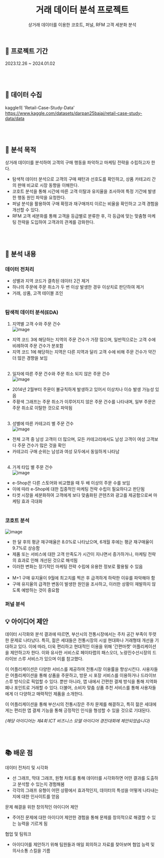 <div align="center">
  
# 거래 데이터 분석 프로젝트

상거래 데이터를 이용한 코호트, 퍼널, RFM 고객 세분화 분석


</div>

<br>

## 📅 프로젝트 기간
2023.12.26 ~ 2024.01.02

<br><br>

## 💾 데이터 수집
kaggle의 'Retail-Case-Study-Data'<br>
https://www.kaggle.com/datasets/darpan25bajaj/retail-case-study-data/data

<br><br>


## 📌 분석 목적

상거래 데이터를 분석하여 고객의 구매 행동을 파악하고 마케팅 전략을 수립하고자 한다.
- 탐색적 데이터 분석으로 고객의 구매 패턴과 선호도를 확인하고, 상품 카테고리 간의 판매 비교로 시장 동향을 이해한다.
- 코호트 분석을 통해 시간에 따른 고객 이탈과 유지율을 조사하여 특정 기간에 발생한 행동 원인 파악을 요청한다.
- 퍼널 분석을 활용하여 구매 확정과 재구매까지 이르는 비율을 확인하고 고객 경험을 개선할 수 있다.
- RFM 고객 세분화를 통해 고객을 등급별로 분류한 후, 각 등급에 맞는 맞춤형 마케팅 전략을 도입하여 고객과의 관계를 강화한다.

<br><br>

## 📖 분석 내용

### 데이터 전처리
- 성별과 지역 코드가 결측된 데이터 2건 제거
- 하나의 주문에 주문 취소가 두 번 이상 발생한 경우 이상치로 판단하여 제거
- 거래, 상품, 고객 테이블 조인<br><br>

### 탐색적 데이터 분석(EDA)
1. 지역별 고객 수와 주문 건수<br>
![image](https://github.com/s53uni/retail-project/assets/142832376/f2800c00-23c7-4ecf-b6bc-01187065b0aa)
- 지역 코드 3에 해당하는 지역의 주문 건수가 가장 많으며, 일반적으로는 고객 수에 비례하여 주문 건수가 분포함
- 지역 코드 1에 해당하는 지역은 다른 지역과 달리 고객 수에 비해 주문 건수가 약간 더 많은 경향을 보임<br><br>

2. 일자에 따른 주문 건수와 주문 취소 되지 않은 주문 건수<br>
![image](https://github.com/s53uni/retail-project/assets/142832376/e0499410-052a-4e19-af45-cf737a1d3df1)
- 2014년 2월부터 주문이 불규칙하게 발생하고 있어서 이상치나 이슈 발생 가능성 있음
- 주황색 그래프는 주문 취소가 이루어지지 않은 주문 건수를 나타내며, 일부 주문은 주문 취소로 이탈한 것으로 파악됨<br><br>

3. 성별에 따른 카테고리 별 주문 건수<br>
![image](https://github.com/s53uni/retail-project/assets/142832376/f07d70ed-26d8-483b-bbfc-d4d5f4762dd7)
- 전체 고객 중 남성 고객이 더 많으며, 모든 카테고리에서도 남성 고객이 여성 고객보다 주문 건수가 많은 것을 확인
- 카테고리 구매 순위는 남성과 여성 모두에서 동일하게 나타남<br><br>

4. 가게 타입 별 주문 건수<br>
![image](https://github.com/s53uni/retail-project/assets/142832376/849252bc-479e-4013-986a-6971ebb34e21)
- e-Shop은 다른 스토어와 비교했을 때 두 배 이상의 주문 수를 보임
- 이에 따라 e-Shop에 대한 집중적인 마케팅 전략 수립이 필요하다고 판단됨
- 타겟 시장을 세분화하여 고객에게 보다 맞춤화된 콘텐츠와 광고를 제공함으로써 마케팅 효과 극대화<br><br>

### 코호트 분석
![image](https://github.com/s53uni/retail-project/assets/142832376/51b60cdb-7a4b-4667-91e5-c004eb887a4e)
- 한 달 후의 평균 재구매율은 8.0%로 나타났으며, 6개월 후에는 평균 재구매율이 9.7%로 상승함
- 제품 또는 서비스에 대한 고객 만족도가 시간이 지나면서 증가하거나, 마케팅 전략의 효과로 인해 개선된 것으로 해석됨
- 이러한 변화는 장기적인 마케팅 전략 수립에 유용한 정보로 활용될 수 있음<br><br>
- M+1 구매 유지율이 9월에 최고치를 찍은 후 급격하게 하락한 이유를 파악해야 함
- 구매 유지율의 급격한 변동이 발생한 원인을 조사하고, 이러한 상황이 재발하지 않도록 예방하는 것이 중요함

### 퍼널 분석



## 💡 아이디어 제안

데이터 시각화와 분석 결과에 따르면, 부산시의 전통시장에서는 주차 공간 부족이 뚜렷한 문제로 나타났다. 특히, 젊은 세대들은 전통시장의 시설 현대화나 거래형태 개선을 기대하고 있다. 이에 따라, 더욱 편리하고 현대적인 이용을 위해 '간편마켓' 어플리케이션을 제안하고자 한다. 이와 유사한 서비스로 페이타랩의 패스오더, 노량진수산시장의 드라이브 스루 서비스가 있으며 이를 참고했다.<br>

이 어플리케이션은 다양한 서비스를 제공하여 전통시장 이용률을 향상시킨다. 사용자들은 어플리케이션을 통해 상품을 주문하고, 방문 시 포장 서비스를 이용하거나 드라이브 스루 방식으로 픽업할 수 있다. 뿐만 아니라, 앱 내에서 간편한 결제 방식을 통해 지역화폐나 포인트로 거래할 수 있다. 더불어, 소비자 맞춤 상품 추천 서비스를 통해 사용자들에게 더 다양하고 매력적인 제품을 소개한다.<br>

이 어플리케이션을 통해 부산시의 전통시장은 주차 문제를 해결하고, 특히 젊은 세대에게는 편리한 앱 결제 기능을 통해 긍정적인 인식을 형성할 수 있을 것으로 기대된다.<br>

_(해당 아이디어는 제4회 ICT 비즈니스 모델 아이디어 경진대회에 제안되었습니다)_

<br><br>

## 📚 배운 점

데이터 전처리 및 시각화
- 선 그래프, 막대 그래프, 원형 차트를 통해 데이터를 시각화하면 어떤 결과를 도출하고 분석할 수 있는지 경험해봄
- 각각의 그래프 유형이 어떤 상황에서 효과적인지, 데이터의 특성을 어떻게 나타내는지에 대한 인사이트를 얻음

문제 해결을 위한 창의적인 아이디어 제안
- 주어진 문제에 대한 아이디어 제안한 경험을 통해 문제를 창의적으로 해결할 수 있는 능력을 기르게 됨

협업 및 팀워크
- 아이디어를 제안하기 위해 팀원들과 매일 회의하고 자료를 찾아보며 협업 능력 및 의사소통 스킬을 기름
